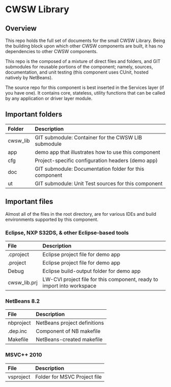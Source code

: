 # CWSW Library

## Overview
This repo holds the full set of documents for the small CWSW Library. 
Being the building block upon which other CWSW components are built, it 
has no dependencies to other CWSW components.

This repo is the composed of a mixture of direct files and folders, and 
GIT submodules for reusable portions of the component; namely, sources, 
documentation, and unit testing (this component uses CUnit, hosted 
natively by NetBeans).

The source repo for this component is best inserted in the Services 
layer (if you have one). It contains core, stateless, utility functions 
that can be called by any application or driver layer module.

## Important folders
Folder			| Description
:--- 			| :---
cwsw_lib		| GIT submodule: Container for the CWSW LIB submodule
app				| demo app that illustrates how to use this component
cfg				| Project-specific configuration headers (demo app)
doc				| GIT submodule: Documentation folder for this component
ut				| GIT submodule: Unit Test sources for this component


## Important files
Almost all of the files in the root directory, are for various IDEs and build environments supported by this component.

### Eclipse, NXP S32DS, & other Eclipse-based tools
File 			| Description
:---			| :---
.cproject		| Eclipse project file for demo app
.project		| Eclipse project file for demo app
Debug			| Eclipse build-output folder for demo app
cwsw_lib.prj	| LW-CVI project file for this component, ready to import into workspace

### NetBeans 8.2
File			| Description
:---			| :---
nbproject		| NetBeans project definitions
.dep.inc		| Component of NB makefile
Makefile		| NetBeans-created makefile

### MSVC++ 2010
File			| Description
:---			| :---
vsproject		| Folder for MSVC Project file
